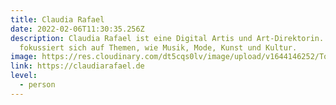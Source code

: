 ```yaml
---
title: Claudia Rafael
date: 2022-02-06T11:30:35.256Z
description: Claudia Rafael ist eine Digital Artis und Art-Direktorin. Sie
  fokussiert sich auf Themen, wie Musik, Mode, Kunst und Kultur.
image: https://res.cloudinary.com/dt5cqs0lv/image/upload/v1644146252/Tools/Personen/Screenshot_2022-02-06_at_12-08-16_Claudia_Rafael_rrwdyt.jpg
link: https://claudiarafael.de
level:
  - person
---
```

